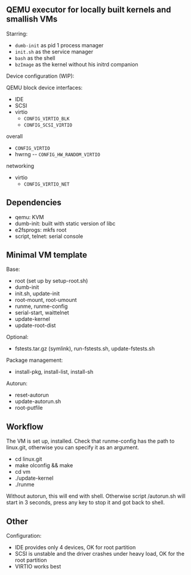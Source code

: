 QEMU executor for locally built kernels and smallish VMs
--------------------------------------------------------

Starring:

* `dumb-init` as pid 1 process manager
* `init.sh` as the service manager
* `bash` as the shell
* `bzImage` as the kernel without his initrd companion

Device configuration (WIP):

QEMU block device interfaces:

* IDE
* SCSI
* virtio
  * `CONFIG_VIRTIO_BLK`
  * `CONFIG_SCSI_VIRTIO`

overall
  * `CONFIG_VIRTIO`
  * hwrng -- `CONFIG_HW_RANDOM_VIRTIO`

networking
* virtio
  * `CONFIG_VIRTIO_NET`


Dependencies
------------

* qemu: KVM
* dumb-init: built with static version of libc
* e2fsprogs: mkfs root
* script, telnet: serial console


Minimal VM template
-------------------

Base:

- root (set up by setup-root.sh)
- dumb-init
- init.sh, update-init
- root-mount, root-umount
- runme, runme-config
- serial-start, waittelnet
- update-kernel
- update-root-dist

Optional:

- fstests.tar.gz (symlink), run-fstests.sh, update-fstests.sh

Package management:

- install-pkg, install-list, install-sh

Autorun:

- reset-autorun
- update-autorun.sh
- root-putfile


Workflow
--------

The VM is set up, installed. Check that runme-config has the path to linux.git,
otherwise you can specify it as an argument.

- cd linux.git
- make olconfig && make
- cd vm
- ./update-kernel
- ./runme

Without autorun, this will end with shell. Otherwise script /autorun.sh will
start in 3 seconds, press any key to stop it and got back to shell.


Other
-----

Configuration:

* IDE provides only 4 devices, OK for root partition
* SCSI is unstable and the driver crashes under heavy load, OK for the root partition
* VIRTIO works best
